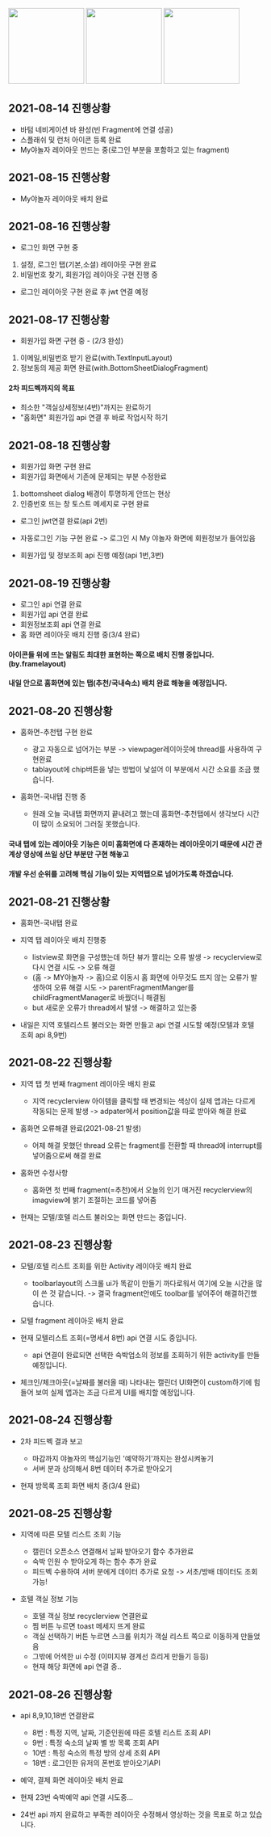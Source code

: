 <img src = "https://user-images.githubusercontent.com/62979643/132304054-5e2afac5-40ca-4d9f-9426-0fd843071e27.gif" width ="150" />  <img src = "https://user-images.githubusercontent.com/62979643/132305206-9e22e202-6f39-471e-8349-60a1d692f2b0.gif" width ="150" />  <img src = "https://user-images.githubusercontent.com/62979643/132305396-9eb19942-d324-4b95-8348-944ec6299bdc.gif" width ="150" /> 


## 2021-08-14 진행상황
+ 바텀 네비게이션 바 완성(빈 Fragment에 연결 성공)
+ 스플래쉬 및 런처 아이콘 등록 완료
+ My야놀자 레이아웃 만드는 중(로그인 부분을 포함하고 있는 fragment) 

## 2021-08-15 진행상황
+ My야놀자 레이아웃 배치 완료 

## 2021-08-16 진행상황
+ 로그인 화면 구현 중
1. 설정, 로그인 탭(기본,소셜) 레이아웃 구현 완료
2. 비밀번호 찾기, 회원가입 레이아웃 구현 진행 중 
+ 로그인 레이아웃 구현 완료 후 jwt 연결 예정  

## 2021-08-17 진행상황
+ 회원가입 화면 구현 중 - (2/3 완성) 
1. 이메일,비밀번호 받기 완료(with.TextInputLayout)
2. 정보동의 제공 화면 완료(with.BottomSheetDialogFragment)

#### 2차 피드벡까지의 목표
+ 최소한 "객실상세정보(4번)"까지는 완료하기<br>
+ "홈화면" 회원가입 api 연결 후 바로 작업시작 하기

## 2021-08-18 진행상황
+ 회원가입 화면 구현 완료
+ 회원가입 화면에서 기존에 문제되는 부분 수정완료
1. bottomsheet dialog 배경이 투명하게 안뜨는 현상
2. 인증번호 뜨는 창 토스트 메세지로 구현 완료

+ 로그인 jwt연결 완료(api 2번)
+ 자동로그인 기능 구현 완료 -> 로그인 시 My 야놀자 화면에 회원정보가 들어있음 

+ 회원가입 및 정보조회 api 진행 예정(api 1번,3번)

## 2021-08-19 진행상황
+ 로그인 api 연결 완료
+ 회원가입 api 연결 완료
+ 회원정보조회 api 연결 완료
+ 홈 화면 레이아웃 배치 진행 중(3/4 완료)
#### 아이콘들 위에 뜨는 알림도 최대한 표현하는 쪽으로 배치 진행 중입니다. (by.framelayout)
#### 내일 안으로 홈화면에 있는 탭(추천/국내숙소) 배치 완료 해놓을 예정입니다.  

## 2021-08-20 진행상황
+ 홈화면-추천탭 구현 완료
  + 광고 자동으로 넘어가는 부분 -> viewpager레이아웃에 thread를 사용하여 구현완료 
  + tablayout에 chip버튼을 넣는 방법이 낯설어 이 부분에서 시간 소요를 조금 했습니다.  

+ 홈화면-국내탭 진행 중
  + 원래 오늘 국내탭 화면까지 끝내려고 했는데 홈화면-추천탭에서 생각보다 시간이 많이 소요되어 그러질 못했습니다.  
  
 #### 국내 탭에 있는 레이아웃 기능은 이미 홈화면에 다 존재하는 레이아웃이기 때문에 시간 관계상 영상에 쓰일 상단 부분만 구현 해놓고
 #### 개발 우선 순위를 고려해 핵심 기능이 있는 지역탭으로 넘어가도록 하겠습니다.
 
## 2021-08-21 진행상황
+ 홈화면-국내탭 완료
 
+ 지역 탭 레이아웃 배치 진행중
  + listview로 화면을 구성했는데 하단 뷰가 짤리는 오류 발생 -> recyclerview로 다시 연결 시도 -> 오류 해결
  + (홈 -> MY야놀자 -> 홈)으로 이동시 홈 화면에 아무것도 뜨지 않는 오류가 발생하여 오류 해결 시도 -> parentFragmentManger를 childFragmentManager로 바꿨더니 해결됨
  + but 새로운 오류가 thread에서 발생 -> 해결하고 있는중 
+ 내일은 지역 호텔리스트 불러오는 화면 만들고 api 연결 시도할 예정(모텔과 호텔 조회 api 8,9번)

## 2021-08-22 진행상황
+ 지역 탭 첫 번째 fragment 레이아웃 배치 완료
  + 지역 recyclerview 아이템을 클릭할 때 변경되는 색상이 실제 앱과는 다르게 작동되는 문제 발생 -> adpater에서 position값을 따로 받아와 해결 완료

+ 홈화면 오류해결 완료(2021-08-21 발생)
  + 어제 해결 못했던 thread 오류는 fragment를 전환할 때 thread에 interrupt를 넣어줌으로써 해결 완료

+ 홈화면 수정사항
  + 홈화면 첫 번째 fragment(=추천)에서 오늘의 인기 매거진 recyclerview의 imagview에 밝기 조절하는 코드를 넣어줌
 
 + 현재는 모텔/호텔 리스트 불러오는 화면 만드는 중입니다.

## 2021-08-23 진행상황
+ 모텔/호텔 리스트 조회를 위한 Activity 레이아웃 배치 완료
  + toolbarlayout의 스크롤 ui가 똑같이 만들기 까다로워서 여기에 오늘 시간을 많이 쓴 것 같습니다. -> 결국 fragment안에도 toolbar를 넣어주어 해결하긴했습니다. 
+ 모텔 fragment 레이아웃 배치 완료

+ 현재 모텔리스트 조회(=명세서 8번) api 연결 시도 중입니다.
  + api 연결이 완료되면 선택한 숙박업소의 정보를 조회하기 위한 activity를 만들 예정입니다.

+ 체크인/체크아웃(=날짜를 불러올 때) 나타내는 캘린더 UI화면이 custom하기에 힘들어 보여 실제 앱과는 조금 다르게 UI를 배치할 예정입니다.

## 2021-08-24 진행상황
+ 2차 피드벡 결과 보고 
  + 마감까지 야놀자의 핵심기능인 '예약하기'까지는 완성시켜놓기
  + 서버 분과 상의해서 8번 데이터 추가로 받아오기  

+ 현재 방목록 조회 화면 배치 중(3/4 완료)

## 2021-08-25 진행상황
+ 지역에 따른 모텔 리스트 조회 기능   
  + 캘린더 오픈소스 연결해서 날짜 받아오기 함수 추가완료
  + 숙박 인원 수 받아오게 하는 함수 추가 완료
  + 피드벡 수용하여 서버 분에게 데이터 추가로 요청 -> 서초/방배 데이터도 조회 가능!

+ 호텔 객실 정보 기능
  + 호텔 객실 정보 recyclerview 연결완료
  + 찜 버튼 누르면 toast 메세지 뜨게 완료
  + 객실 선택하기 버튼 누르면 스크롤 위치가 객실 리스트 쪽으로 이동하게 만들었음
  + 그밖에 어색한 ui 수정 (이미지뷰 경계선 흐리게 만들기 등등)
  + 현재 해당 화면에 api 연결 중..

## 2021-08-26 진행상황
+ api 8,9,10,18번 연결완료
  + 8번 : 특정 지역, 날짜, 기준인원에 따른 호텔 리스트 조회 API
  + 9번 : 특정 숙소의 날짜 별 방 목록 조회 API
  + 10번 : 특정 숙소의  특정 방의 상세 조회 API
  + 18번 : 로그인한 유저의 폰번호 받아오기API

+ 예약, 결제 화면 레이아웃 배치 완료
+ 현재 23번 숙박예약 api 연결 시도중...

+ 24번 api 까지 완료하고 부족한 레이아웃 수정해서 영상하는 것을 목표로 하고 있습니다. 
